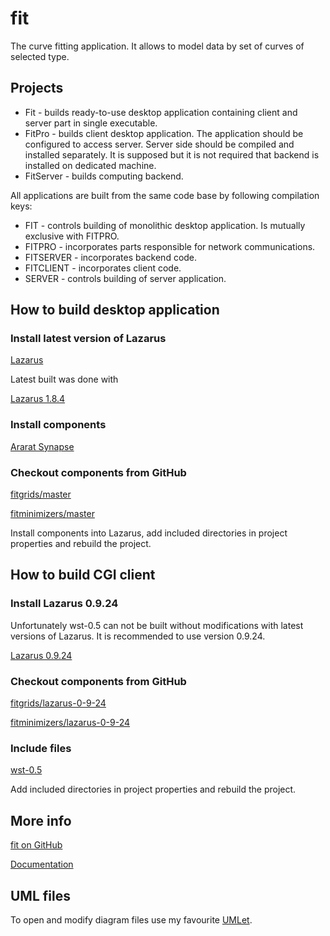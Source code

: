 # fit

The curve fitting application. It allows to model data by set of curves of selected type.

## Projects

- Fit - builds ready-to-use desktop application containing client and server part in single executable.
- FitPro - builds client desktop application. The application should be configured to access server. 
Server side should be compiled and installed separately. It is supposed but it is not required that
backend is installed on dedicated machine.
- FitServer - builds computing backend.

All applications are built from the same code base by following compilation keys:
- FIT - controls building of monolithic desktop application. Is mutually exclusive with FITPRO.
- FITPRO - incorporates parts responsible for network communications.
- FITSERVER - incorporates backend code.
- FITCLIENT - incorporates client code.
- SERVER - controls building of server application.

## How to build desktop application

### Install latest version of Lazarus

[Lazarus](https://www.lazarus-ide.org/index.php?page=downloads)

Latest built was done with

[Lazarus 1.8.4](https://sourceforge.net/projects/lazarus/files/Lazarus%20Windows%2064%20bits/Lazarus%201.8.4/lazarus-1.8.4-fpc-3.0.4-win64.exe/download)

### Install components

[Ararat Synapse](http://www.ararat.cz/synapse/doku.php/download)

### Checkout components from GitHub

[fitgrids/master](https://github.com/dvmorozov/fitgrids/tree/master)

[fitminimizers/master](https://github.com/dvmorozov/fitminimizers/tree/master)

Install components into Lazarus, add included directories in project properties and rebuild the project.

## How to build CGI client

### Install Lazarus 0.9.24

Unfortunately wst-0.5 can not be built without modifications with latest versions of Lazarus.
It is recommended to use version 0.9.24.

[Lazarus 0.9.24](https://sourceforge.net/projects/lazarus/files/Lazarus%20Windows%2032%20bits/Old%20releases/Lazarus%200.9.24/Lazarus-0.9.24-fpc-2.2.0-20071114-win32.exe/download)

### Checkout components from GitHub

[fitgrids/lazarus-0-9-24](https://github.com/dvmorozov/fitgrids/tree/lazarus-0-9-24)

[fitminimizers/lazarus-0-9-24](https://github.com/dvmorozov/fitminimizers/tree/lazarus-0-9-24)

### Include files

[wst-0.5](https://osdn.net/projects/sfnet_lazarus-ccr/downloads/Web%20Service%20Toolkit/Web%20Service%20Toolkit%200.5/wst-0.5.zip/)

Add included directories in project properties and rebuild the project.

## More info

[fit on GitHub](https://dvmorozov.github.io/fit/)

[Documentation](https://dvmorozov.github.io/fit/doc/index.html)

## UML files

To open and modify diagram files use my favourite [UMLet](https://www.umlet.com/). 
